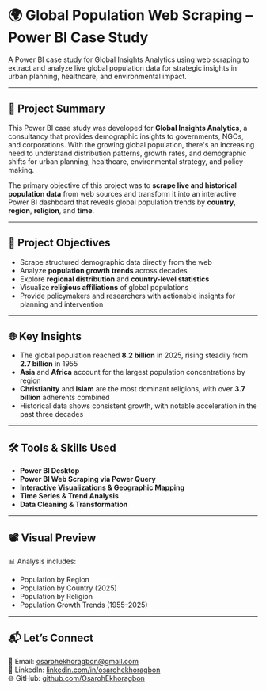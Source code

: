 
# 🌍 Global Population Web Scraping – Power BI Case Study

A Power BI case study for Global Insights Analytics using web scraping to extract and analyze live global population data for strategic insights in urban planning, healthcare, and environmental impact.

---

## 📄 Project Summary

This Power BI case study was developed for **Global Insights Analytics**, a consultancy that provides demographic insights to governments, NGOs, and corporations. With the growing global population, there's an increasing need to understand distribution patterns, growth rates, and demographic shifts for urban planning, healthcare, environmental strategy, and policy-making.

The primary objective of this project was to **scrape live and historical population data** from web sources and transform it into an interactive Power BI dashboard that reveals global population trends by **country**, **region**, **religion**, and **time**.

---

## 🎯 Project Objectives

- Scrape structured demographic data directly from the web
- Analyze **population growth trends** across decades
- Explore **regional distribution** and **country-level statistics**
- Visualize **religious affiliations** of global populations
- Provide policymakers and researchers with actionable insights for planning and intervention

---

## 🌐 Key Insights

- The global population reached **8.2 billion** in 2025, rising steadily from **2.7 billion** in 1955  
- **Asia** and **Africa** account for the largest population concentrations by region  
- **Christianity** and **Islam** are the most dominant religions, with over **3.7 billion** adherents combined  
- Historical data shows consistent growth, with notable acceleration in the past three decades

---

## 🛠 Tools & Skills Used

- **Power BI Desktop**
- **Power BI Web Scraping via Power Query**
- **Interactive Visualizations & Geographic Mapping**
- **Time Series & Trend Analysis**
- **Data Cleaning & Transformation**

---

## 📽️ Visual Preview

📊 Analysis includes:  
- Population by Region  
- Population by Country (2025)  
- Population by Religion  
- Population Growth Trends (1955–2025)

---

## 📬 Let’s Connect

📧 Email: osarohekhoragbon@gmail.com  
💼 LinkedIn: [linkedin.com/in/osarohekhoragbon](https://www.linkedin.com/in/osarohekhoragbon)  
🌐 GitHub: [github.com/OsarohEkhoragbon](https://github.com/OsarohEkhoragbon)
